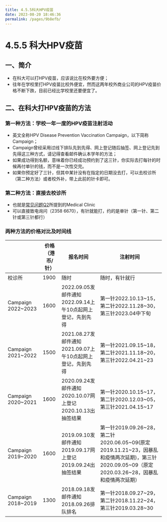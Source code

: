 ```yaml
---
title: 4.5.5科大HPV疫苗
date: 2023-08-20 18:46:36
permalink: /pages/9b8efb/
---
```


# 4.5.5 科大HPV疫苗

## 一、简介

- 在科大可以打HPV疫苗，应该说比在校外要方便；
- 往年在学校里打HPV疫苗比校外便宜，然而这两年校外商业公司的HPV疫苗价格不断下跌，目前已经比学校里还要便宜了。

## 二、在科大打HPV疫苗的方法

### 第一种方法：学校一年一度的HPV疫苗注射活动

- 英文全称HPV Disease Prevention Vaccination Campaign，以下简称Campaign；
- Campaign曾经采用过线下排队先到先得、网上登记随后抽签、网上登记先到先得这三种方式，请记得查看邮件确认本学年的方法；
- 如果成功得到名额，意味着你已经成功预约到了这三针，你实际去打每针的时候再付单针的钱，而不是一次性交完。
- 如果你预定好了三针，但其中某针没有在指定的日期没去打，可以去校诊所（第二种方法）或者校外补，带上此前的针卡即可。

### 第二种方法：直接去校诊所

- 也就是[常见问题Q2](https://www.notion.so/6459e814eeb74d7b817e7784dd316388?pvs=21)所提到的Medical Clinic
- 可以直接致电询问（2358 6670），有针就能打，约的是单针（第一针、第二针或第三针都行）

### 两种方法的价格对比及时间线

|  | 价格（港币/针） | 报名时间 | 注射时间 |
| --- | --- | --- | --- |
| 校诊所 | 1900 | 随时 | 随时，有针就行 |
| Campaign 2022~2023 | 1600 | 2022.09.05发邮件通知2022.09.14上午10点起网上登记，先到先得 | 第一针2022.10.13~15，第二针2022.11.28~30，第三针2023.04中下旬 |
| Campaign 2021~2022 | 1500 | 2021.08.27发邮件通知2021.09.07上午10点起网上登记，先到先得 | 第一针2021.09.15~18，第二针2021.11.18~20，第三针2022.04.21~23 |
| Campaign 2020~2021 | 1600 | 2020.09.24发邮件通知2020.10.07网上登记2020.10.13出抽签结果 | 第一针2020.10.15~17，第二针2020.12.03~05，第三针2021.04.15~17 |
| Campaign 2019~2020 | 1600 | 2019.09.10发邮件通知2019.09.17网上登记2019.09.24出抽签结果 | 第一针2019.09.26~28，第二针2020.06.05~09(原定2019.11.21~23，因暴乱和疫情两次延期)，第三针2020.09.05~09（原定2020.03.26~28，因暴乱和疫情两次延期） |
| Campaign 2018~2019 | 1300 | 2018.09.18发邮件通知2018.09.26排队排名 | 第一针2018.09.27~29，第二针2018.11.22~24，第三针2019.03.28~30 |